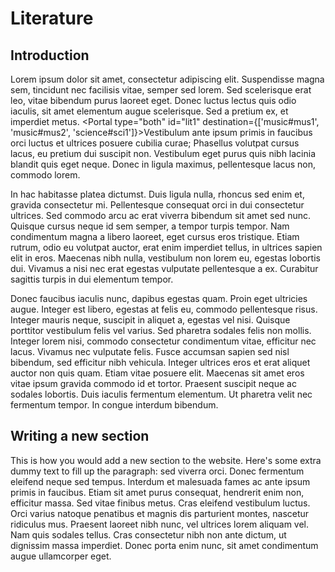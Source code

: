 <script>
    import TEISimple from '$lib/TEISimple.svelte'
    import Portal from '$lib/Portal.svelte'

    let dest = ['music#mus1']
</script>

# Literature

## Introduction
Lorem ipsum dolor sit amet, consectetur adipiscing elit. Suspendisse magna sem, tincidunt nec facilisis vitae, semper sed lorem. Sed scelerisque erat leo, vitae bibendum purus laoreet eget. Donec luctus lectus quis odio iaculis, sit amet elementum augue scelerisque. Sed a pretium ex, et imperdiet metus. <Portal type="both" id="lit1" destination={['music#mus1', 'music#mus2', 'science#sci1']}>Vestibulum ante ipsum primis in faucibus orci luctus et ultrices posuere cubilia curae;</Portal> Phasellus volutpat cursus lacus, eu pretium dui suscipit non. Vestibulum eget purus quis nibh lacinia blandit quis eget neque. Donec in ligula maximus, pellentesque lacus non, commodo lorem.

In hac habitasse platea dictumst. Duis ligula nulla, rhoncus sed enim et, gravida consectetur mi. Pellentesque consequat orci in dui consectetur ultrices. Sed commodo arcu ac erat viverra bibendum sit amet sed nunc. Quisque cursus neque id sem semper, a tempor turpis tempor. Nam condimentum magna a libero laoreet, eget cursus eros tristique. Etiam rutrum, odio eu volutpat auctor, erat enim imperdiet tellus, in ultrices sapien elit in eros. Maecenas nibh nulla, vestibulum non lorem eu, egestas lobortis dui. Vivamus a nisi nec erat egestas vulputate pellentesque a ex. Curabitur sagittis turpis in dui elementum tempor.

Donec faucibus iaculis nunc, dapibus egestas quam. Proin eget ultricies augue. Integer est libero, egestas at felis eu, commodo pellentesque risus. Integer mauris neque, suscipit in aliquet a, egestas vel nisi. Quisque porttitor vestibulum felis vel varius. Sed pharetra sodales felis non mollis. Integer lorem nisi, commodo consectetur condimentum vitae, efficitur nec lacus. Vivamus nec vulputate felis. Fusce accumsan sapien sed nisl bibendum, sed efficitur nibh vehicula. Integer ultrices eros et erat aliquet auctor non quis quam. Etiam vitae posuere elit. Maecenas sit amet eros vitae ipsum gravida commodo id et tortor. Praesent suscipit neque ac sodales lobortis. Duis iaculis fermentum elementum. Ut pharetra velit nec fermentum tempor. In congue interdum bibendum.

## Writing a new section
This is how you would add a new section to the website. Here's some extra dummy text to fill up the paragraph: sed viverra orci. Donec fermentum eleifend neque sed tempus. Interdum et malesuada fames ac ante ipsum primis in faucibus. Etiam sit amet purus consequat, hendrerit enim non, efficitur massa. Sed vitae finibus metus. Cras eleifend vestibulum luctus. Orci varius natoque penatibus et magnis dis parturient montes, nascetur ridiculus mus. Praesent laoreet nibh nunc, vel ultrices lorem aliquam vel. Nam quis sodales tellus. Cras consectetur nibh non ante dictum, ut dignissim massa imperdiet. Donec porta enim nunc, sit amet condimentum augue ullamcorper eget.

<TEISimple path="https://raw.githubusercontent.com/NewcastleRSE/beeing-human-tei-data/dev/1623_consolidated.xml"/>
